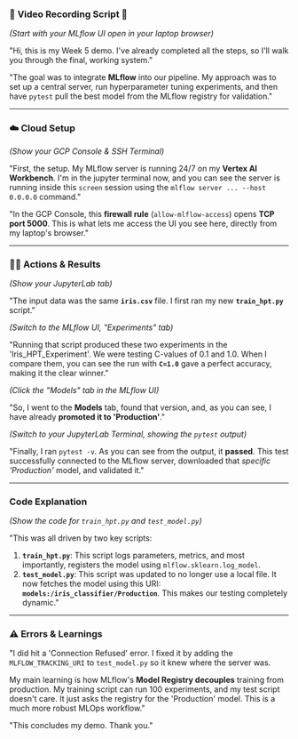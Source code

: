 ### 🎥 **Video Recording Script** 🎥

*(Start with your MLflow UI open in your laptop browser)*

"Hi, this is my Week 5 demo. I've already completed all the steps, so I'll walk you through the final, working system."

"The goal was to integrate **MLflow** into our pipeline. My approach was to set up a central server, run hyperparameter tuning experiments, and then have `pytest` pull the best model from the MLflow registry for validation."

---

### ☁️ Cloud Setup

*(Show your GCP Console & SSH Terminal)*

"First, the setup. My MLflow server is running 24/7 on my **Vertex AI Workbench**. I'm in the jupyter terminal now, and you can see the server is running inside this `screen` session using the `mlflow server ... --host 0.0.0.0` command."

"In the GCP Console, this **firewall rule** (`allow-mlflow-access`) opens **TCP port 5000**. This is what lets me access the UI you see here, directly from my laptop's browser."

---

### 🏃‍♂️ Actions & Results

*(Show your JupyterLab tab)*

"The input data was the same **`iris.csv`** file. I first ran my new **`train_hpt.py`** script."

*(Switch to the MLflow UI, "Experiments" tab)*

"Running that script produced these two experiments in the 'Iris\_HPT\_Experiment'. We were testing C-values of 0.1 and 1.0. When I compare them, you can see the run with **`C=1.0`** gave a perfect accuracy, making it the clear winner."

*(Click the "Models" tab in the MLflow UI)*

"So, I went to the **Models** tab, found that version, and, as you can see, I have already **promoted it to 'Production'**."

*(Switch to your JupyterLab Terminal, showing the `pytest` output)*

"Finally, I ran `pytest -v`. As you can see from the output, it **passed**. This test successfully connected to the MLflow server, downloaded that *specific 'Production'* model, and validated it."

---

### Code Explanation

*(Show the code for `train_hpt.py` and `test_model.py`)*

"This was all driven by two key scripts:
1.  **`train_hpt.py`**: This script logs parameters, metrics, and most importantly, registers the model using `mlflow.sklearn.log_model`.
2.  **`test_model.py`**: This script was updated to no longer use a local file. It now fetches the model using this URI: **`models:/iris_classifier/Production`**. This makes our testing completely dynamic."

---

### ⚠️ Errors & Learnings

"I did hit a 'Connection Refused' error. I fixed it by adding the `MLFLOW_TRACKING_URI` to `test_model.py` so it knew where the server was.

My main learning is how MLflow's **Model Registry decouples** training from production. My training script can run 100 experiments, and my test script doesn't care. It just asks the registry for the 'Production' model. This is a much more robust MLOps workflow."

"This concludes my demo. Thank you."
